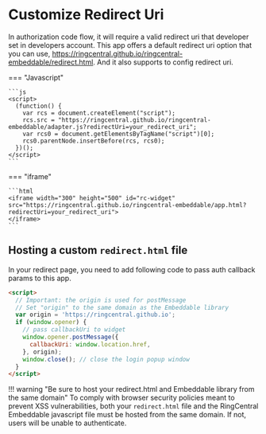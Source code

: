 # Customize Redirect Uri

In authorization code flow, it will require a valid redirect uri that developer set in developers account. This app offers a default redirect uri option that you can use, https://ringcentral.github.io/ringcentral-embeddable/redirect.html. And it also supports to config redirect uri.

=== "Javascript"

    ```js
    <script>
      (function() {
        var rcs = document.createElement("script");
        rcs.src = "https://ringcentral.github.io/ringcentral-embeddable/adapter.js?redirectUri=your_redirect_uri";
        var rcs0 = document.getElementsByTagName("script")[0];
        rcs0.parentNode.insertBefore(rcs, rcs0);
      })();
    </script>
    ```

=== "iframe"

    ```html
    <iframe width="300" height="500" id="rc-widget" src="https://ringcentral.github.io/ringcentral-embeddable/app.html?redirectUri=your_redirect_uri">
    </iframe>
    ```

## Hosting a custom `redirect.html` file 

In your redirect page, you need to add following code to pass auth callback params to this app.

```html
<script>
  // Important: the origin is used for postMessage
  // Set "origin" to the same domain as the Embeddable library
  var origin = 'https://ringcentral.github.io'; 
  if (window.opener) {
    // pass callbackUri to widget
    window.opener.postMessage({
      callbackUri: window.location.href,
    }, origin);
    window.close(); // close the login popup window
  }
</script>
```

!!! warning "Be sure to host your redirect.html and Embeddable library from the same domain"
    To comply with browser security policies meant to prevent XSS vulnerabilities, both your `redirect.html` file and the RingCentral Embeddable javascript file must be hosted from the same domain. If not, users will be unable to authenticate.
